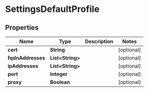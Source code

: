 
# SettingsDefaultProfile

## Properties
Name | Type | Description | Notes
------------ | ------------- | ------------- | -------------
**cert** | **String** |  |  [optional]
**fqdnAddresses** | **List&lt;String&gt;** |  |  [optional]
**ipAddresses** | **List&lt;String&gt;** |  |  [optional]
**port** | **Integer** |  |  [optional]
**proxy** | **Boolean** |  |  [optional]



